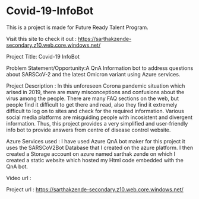 # Covid-19-InfoBot
This is a project is made for Future Ready Talent Program.

Visit this site to check it out : https://sarthakzende-secondary.z10.web.core.windows.net/

Project Title: Covid-19 InfoBot

Problem Statement/Opportunity:A QnA Information bot to address questions about SARSCoV-2 and the latest Omicron variant using Azure services.

Project Description : In this unforeseen Corona pandemic situation which arised in 2019, there are many misconceptions and confusions about the virus among the people. There are many FAQ sections on the web, but people find it difficult to get there and read, also they find it extremely difficult to log on to sites and check for the required information. Various social media platforms are misguiding people with incosistent and divergent information. Thus, this project provides a very simplified and user-friendly info bot to provide answers from centre of disease control website. 

Azure Services used : I have used Azure QnA bot maker for this project it uses the SARSCoV2Bot Database that I created on the azure platform. I then created a Storage account on azure named sarthak zende on which I created a static website which hosted my Html code embedded with the QnA bot. 

Video url : 

Project url : https://sarthakzende-secondary.z10.web.core.windows.net/
